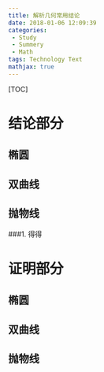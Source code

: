 ```yaml
---
title: 解析几何常用结论
date: 2018-01-06 12:09:39
categories: 
 - Study
 - Summery
 - Math
tags: Technology Text
mathjax: true
---
```

[TOC]

# 结论部分
## 椭圆
## 双曲线
## 抛物线
###1. 得得

# 证明部分
## 椭圆
## 双曲线
## 抛物线

